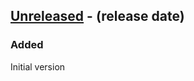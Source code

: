 <!-- next-header -->

## [Unreleased] - (release date)

### Added

Initial version

<!-- next-url -->
[Unreleased]: https://github.com/matthias-stemmler/wnf "Unreleased"
